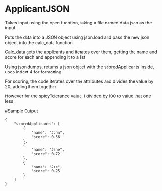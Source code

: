 # ApplicantJSON

Takes input using the open fucntion, taking a file named data.json as the input.

Puts the data into a JSON object using json.load and pass the new json object into the calc_data function

Calc_data gets the applicants and iterates over them, getting the name and score for each and appending it to a list

Using json.dumps, returns a json object with the scoredApplicants inside, uses indent 4 for formatting

For scoring, the code iterates over the attributes and divides the value by 20, adding them together

However for the spicyTolerance value, I divided by 100 to value that one less  

#Sample Output
```
{  
    "scoredApplicants": [  
        {  
            "name": "John",  
            "score": 0.56  
        },  
        {  
            "name": "Jane",  
            "score": 0.72  
        },  
        {  
            "name": "Joe",  
            "score": 0.25  
        }  
    ]  
}  


